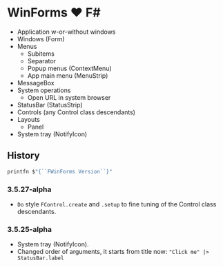 # WinForms ♥ F\#

- Application w-or-without windows
- Windows (Form)
- Menus
    - Subitems
    - Separator
    - Popup menus (ContextMenu)
    - App main menu (MenuStrip)
- MessageBox
- System operations
    - Open URL in system browser
- StatusBar (StatusStrip)
- Controls (any Control class descendants)
- Layouts
    - Panel
- System tray (NotifyIcon)

## History

```fsharp
printfn $"{``FWinForms Version``}"
```

### 3.5.27-alpha

- `Do` style `FControl.create` and `.setup` to fine tuning of the Control class descendants.

### 3.5.25-alpha

- System tray (NotifyIcon).
- Changed order of arguments, it starts from title now: `"Click me" |> StatusBar.label`
